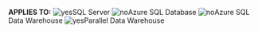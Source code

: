 <Token>**APPLIES TO:** ![yes](media/yes.png)SQL Server ![no](media/no.png)Azure SQL Database ![no](media/no.png)Azure SQL Data Warehouse ![yes](media/yes.png)Parallel Data Warehouse </Token>
